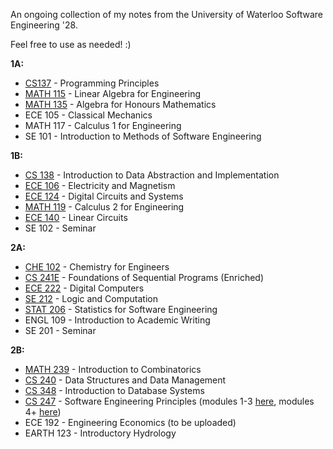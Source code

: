 An ongoing collection of my notes from the University of Waterloo Software Engineering '28.

Feel free to use as needed! :)

**1A:**
  - [CS137](https://github.com/Sehgal-Arjun/Software-Engineering-Notes-UWaterloo/blob/main/1A/CS137.txt) - Programming Principles
  - [MATH 115](https://github.com/Sehgal-Arjun/Software-Engineering-Notes-UWaterloo/blob/main/1A/MATH115.pdf) - Linear Algebra for Engineering
  - [MATH 135](https://github.com/Sehgal-Arjun/Software-Engineering-Notes-UWaterloo/blob/main/1A/MATH135.pdf) - Algebra for Honours Mathematics
  - ECE 105 - Classical Mechanics
  - MATH 117 - Calculus 1 for Engineering
  - SE 101 - Introduction to Methods of Software Engineering

**1B:**
  - [CS 138](https://github.com/Sehgal-Arjun/Software-Engineering-Notes-UWaterloo/blob/main/1B/CS138.txt) - Introduction to Data Abstraction and Implementation
  - [ECE 106](https://github.com/Sehgal-Arjun/Software-Engineering-Notes-UWaterloo/blob/main/1B/ECE106.pdf) - Electricity and Magnetism
  - [ECE 124](https://github.com/Sehgal-Arjun/Software-Engineering-Notes-UWaterloo/blob/main/1B/ECE124.pdf) - Digital Circuits and Systems
  - [MATH 119](https://github.com/Sehgal-Arjun/Software-Engineering-Notes-UWaterloo/blob/main/1B/MATH119.pdf) - Calculus 2 for Engineering
  - [ECE 140](https://github.com/Sehgal-Arjun/Software-Engineering-Notes-UWaterloo/blob/main/1B/ECE140.pdf) - Linear Circuits
  - SE 102 - Seminar

**2A:**
  - [CHE 102](https://github.com/Sehgal-Arjun/Software-Engineering-Notes-UWaterloo/blob/main/2A/CHE102.pdf) - Chemistry for Engineers
  - [CS 241E](https://github.com/Sehgal-Arjun/Software-Engineering-Notes-UWaterloo/blob/main/2A/CS241E.txt) - Foundations of Sequential Programs (Enriched)
  - [ECE 222](https://github.com/Sehgal-Arjun/Software-Engineering-Notes-UWaterloo/blob/main/2A/ECE222.pdf) - Digital Computers
  - [SE 212](https://github.com/Sehgal-Arjun/Software-Engineering-Notes-UWaterloo/blob/main/2A/SE212.pdf) - Logic and Computation
  - [STAT 206](https://github.com/Sehgal-Arjun/Software-Engineering-Notes-UWaterloo/blob/main/2A/STAT206/STAT206.pdf) - Statistics for Software Engineering
  - ENGL 109 - Introduction to Academic Writing
  - SE 201 - Seminar

**2B:**
  - [MATH 239](https://github.com/Sehgal-Arjun/Software-Engineering-Notes-UWaterloo/blob/main/2B/MATH239.pdf) - Introduction to Combinatorics
  - [CS 240](https://github.com/Sehgal-Arjun/Software-Engineering-Notes-UWaterloo/blob/main/2B/CS240.txt) - Data Structures and Data Management
  - [CS 348](https://github.com/Sehgal-Arjun/Software-Engineering-Notes-UWaterloo/blob/main/2B/CS348.txt) - Introduction to Database Systems
  - [CS 247](https://github.com/Sehgal-Arjun/Software-Engineering-Notes-UWaterloo/blob/main/2B/CS240.pdf) - Software Engineering Principles (modules 1-3 [here](https://github.com/Sehgal-Arjun/Software-Engineering-Notes-UWaterloo/blob/main/2B/CS240Modules1-3.txt), modules 4+ [here](https://github.com/Sehgal-Arjun/Software-Engineering-Notes-UWaterloo/blob/main/2B/CS240.pdf))
  - ECE 192 - Engineering Economics (to be uploaded)
  - EARTH 123 - Introductory Hydrology
